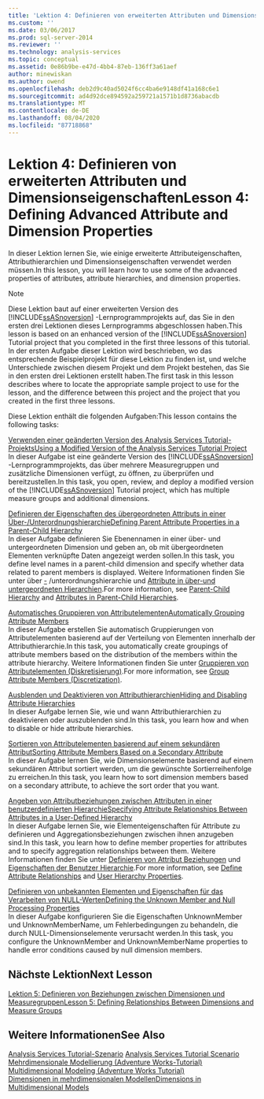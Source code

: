 ```yaml
---
title: 'Lektion 4: Definieren von erweiterten Attributen und Dimensions Eigenschaften | Microsoft-Dokumentation'
ms.custom: ''
ms.date: 03/06/2017
ms.prod: sql-server-2014
ms.reviewer: ''
ms.technology: analysis-services
ms.topic: conceptual
ms.assetid: 0e86b9be-e47d-4bb4-87eb-136ff3a61aef
author: minewiskan
ms.author: owend
ms.openlocfilehash: deb2d9c40ad5024f6cc4ba6e9148df41a168c6e1
ms.sourcegitcommit: ad4d92dce894592a259721a1571b1d8736abacdb
ms.translationtype: MT
ms.contentlocale: de-DE
ms.lasthandoff: 08/04/2020
ms.locfileid: "87718868"
---
```

# <a name="lesson-4-defining-advanced-attribute-and-dimension-properties"></a><span data-ttu-id="78520-102">Lektion 4: Definieren von erweiterten Attributen und Dimensionseigenschaften</span><span class="sxs-lookup"><span data-stu-id="78520-102">Lesson 4: Defining Advanced Attribute and Dimension Properties</span></span>
  <span data-ttu-id="78520-103">In dieser Lektion lernen Sie, wie einige erweiterte Attributeigenschaften, Attributhierarchien und Dimensionseigenschaften verwendet werden müssen.</span><span class="sxs-lookup"><span data-stu-id="78520-103">In this lesson, you will learn how to use some of the advanced properties of attributes, attribute hierarchies, and dimension properties.</span></span>  
  
> [!NOTE]  
>  <span data-ttu-id="78520-104">Diese Lektion baut auf einer erweiterten Version des [!INCLUDE[ssASnoversion](../includes/ssasnoversion-md.md)] -Lernprogrammprojekts auf, das Sie in den ersten drei Lektionen dieses Lernprogramms abgeschlossen haben.</span><span class="sxs-lookup"><span data-stu-id="78520-104">This lesson is based on an enhanced version of the [!INCLUDE[ssASnoversion](../includes/ssasnoversion-md.md)] Tutorial project that you completed in the first three lessons of this tutorial.</span></span> <span data-ttu-id="78520-105">In der ersten Aufgabe dieser Lektion wird beschrieben, wo das entsprechende Beispielprojekt für diese Lektion zu finden ist, und welche Unterschiede zwischen diesem Projekt und dem Projekt bestehen, das Sie in den ersten drei Lektionen erstellt haben.</span><span class="sxs-lookup"><span data-stu-id="78520-105">The first task in this lesson describes where to locate the appropriate sample project to use for the lesson, and the difference between this project and the project that you created in the first three lessons.</span></span>  
  
 <span data-ttu-id="78520-106">Diese Lektion enthält die folgenden Aufgaben:</span><span class="sxs-lookup"><span data-stu-id="78520-106">This lesson contains the following tasks:</span></span>  
  
 [<span data-ttu-id="78520-107">Verwenden einer geänderten Version des Analysis Services Tutorial-Projekts</span><span class="sxs-lookup"><span data-stu-id="78520-107">Using a Modified Version of the Analysis Services Tutorial Project</span></span>](lesson-4-1-using-a-modified-version-of-the-analysis-services-tutorial-project.md)  
 <span data-ttu-id="78520-108">In dieser Aufgabe ist eine geänderte Version des [!INCLUDE[ssASnoversion](../includes/ssasnoversion-md.md)] -Lernprogrammprojekts, das über mehrere Measuregruppen und zusätzliche Dimensionen verfügt, zu öffnen, zu überprüfen und bereitzustellen.</span><span class="sxs-lookup"><span data-stu-id="78520-108">In this task, you open, review, and deploy a modified version of the [!INCLUDE[ssASnoversion](../includes/ssasnoversion-md.md)] Tutorial project, which has multiple measure groups and additional dimensions.</span></span>  
  
 [<span data-ttu-id="78520-109">Definieren der Eigenschaften des übergeordneten Attributs in einer Über-/Unterordnungshierarchie</span><span class="sxs-lookup"><span data-stu-id="78520-109">Defining Parent Attribute Properties in a Parent-Child Hierarchy</span></span>](lesson-4-2-defining-parent-attribute-properties-in-a-parent-child-hierarchy.md)  
 <span data-ttu-id="78520-110">In dieser Aufgabe definieren Sie Ebenennamen in einer über- und untergeordneten Dimension und geben an, ob mit übergeordneten Elementen verknüpfte Daten angezeigt werden sollen.</span><span class="sxs-lookup"><span data-stu-id="78520-110">In this task, you define level names in a parent-child dimension and specify whether data related to parent members is displayed.</span></span> <span data-ttu-id="78520-111">Weitere Informationen finden Sie unter über [-](multidimensional-models/parent-child-dimension.md) /unterordnungshierarchie und [Attribute in über-und untergeordneten Hierarchien](multidimensional-models/parent-child-dimension-attributes.md).</span><span class="sxs-lookup"><span data-stu-id="78520-111">For more information, see [Parent-Child Hierarchy](multidimensional-models/parent-child-dimension.md) and [Attributes in Parent-Child Hierarchies](multidimensional-models/parent-child-dimension-attributes.md).</span></span>  
  
 [<span data-ttu-id="78520-112">Automatisches Gruppieren von Attributelementen</span><span class="sxs-lookup"><span data-stu-id="78520-112">Automatically Grouping Attribute Members</span></span>](lesson-4-3-automatically-grouping-attribute-members.md)  
 <span data-ttu-id="78520-113">In dieser Aufgabe erstellen Sie automatisch Gruppierungen von Attributelementen basierend auf der Verteilung von Elementen innerhalb der Attributhierarchie.</span><span class="sxs-lookup"><span data-stu-id="78520-113">In this task, you automatically create groupings of attribute members based on the distribution of the members within the attribute hierarchy.</span></span> <span data-ttu-id="78520-114">Weitere Informationen finden Sie unter [Gruppieren von Attributelementen &#40;Diskretisierung&#41;](multidimensional-models/attribute-properties-group-attribute-members.md).</span><span class="sxs-lookup"><span data-stu-id="78520-114">For more information, see [Group Attribute Members &#40;Discretization&#41;](multidimensional-models/attribute-properties-group-attribute-members.md).</span></span>  
  
 [<span data-ttu-id="78520-115">Ausblenden und Deaktivieren von Attributhierarchien</span><span class="sxs-lookup"><span data-stu-id="78520-115">Hiding and Disabling Attribute Hierarchies</span></span>](lesson-4-4-hiding-and-disabling-attribute-hierarchies.md)  
 <span data-ttu-id="78520-116">In dieser Aufgabe lernen Sie, wie und wann Attributhierarchien zu deaktivieren oder auszublenden sind.</span><span class="sxs-lookup"><span data-stu-id="78520-116">In this task, you learn how and when to disable or hide attribute hierarchies.</span></span>  
  
 [<span data-ttu-id="78520-117">Sortieren von Attributelementen basierend auf einem sekundären Attribut</span><span class="sxs-lookup"><span data-stu-id="78520-117">Sorting Attribute Members Based on a Secondary Attribute</span></span>](lesson-4-5-sorting-attribute-members-based-on-a-secondary-attribute.md)  
 <span data-ttu-id="78520-118">In dieser Aufgabe lernen Sie, wie Dimensionselemente basierend auf einem sekundären Attribut sortiert werden, um die gewünschte Sortierreihenfolge zu erreichen.</span><span class="sxs-lookup"><span data-stu-id="78520-118">In this task, you learn how to sort dimension members based on a secondary attribute, to achieve the sort order that you want.</span></span>  
  
 [<span data-ttu-id="78520-119">Angeben von Attributbeziehungen zwischen Attributen in einer benutzerdefinierten Hierarchie</span><span class="sxs-lookup"><span data-stu-id="78520-119">Specifying Attribute Relationships Between Attributes in a User-Defined Hierarchy</span></span>](4-6-specifying-attribute-relationships-in-user-defined-hierarchy.md)  
 <span data-ttu-id="78520-120">In dieser Aufgabe lernen Sie, wie Elementeigenschaften für Attribute zu definieren und Aggregationsbeziehungen zwischen ihnen anzugeben sind.</span><span class="sxs-lookup"><span data-stu-id="78520-120">In this task, you learn how to define member properties for attributes and to specify aggregation relationships between them.</span></span> <span data-ttu-id="78520-121">Weitere Informationen finden Sie unter [Definieren von Attribut Beziehungen](multidimensional-models/attribute-relationships-define.md) und [Eigenschaften der Benutzer Hierarchie](multidimensional-models-olap-logical-dimension-objects/user-hierarchies-properties.md).</span><span class="sxs-lookup"><span data-stu-id="78520-121">For more information, see [Define Attribute Relationships](multidimensional-models/attribute-relationships-define.md) and [User Hierarchy Properties](multidimensional-models-olap-logical-dimension-objects/user-hierarchies-properties.md).</span></span>  
  
 [<span data-ttu-id="78520-122">Definieren von unbekannten Elementen und Eigenschaften für das Verarbeiten von NULL-Werten</span><span class="sxs-lookup"><span data-stu-id="78520-122">Defining the Unknown Member and Null Processing Properties</span></span>](lesson-4-7-defining-the-unknown-member-and-null-processing-properties.md)  
 <span data-ttu-id="78520-123">In dieser Aufgabe konfigurieren Sie die Eigenschaften UnknownMember und UnknownMemberName, um Fehlerbedingungen zu behandeln, die durch NULL-Dimensionselemente verursacht werden.</span><span class="sxs-lookup"><span data-stu-id="78520-123">In this task, you configure the UnknownMember and UnknownMemberName properties to handle error conditions caused by null dimension members.</span></span>  
  
## <a name="next-lesson"></a><span data-ttu-id="78520-124">Nächste Lektion</span><span class="sxs-lookup"><span data-stu-id="78520-124">Next Lesson</span></span>  
 [<span data-ttu-id="78520-125">Lektion 5: Definieren von Beziehungen zwischen Dimensionen und Measuregruppen</span><span class="sxs-lookup"><span data-stu-id="78520-125">Lesson 5: Defining Relationships Between Dimensions and Measure Groups</span></span>](lesson-5-defining-relationships-between-dimensions-and-measure-groups.md)  
  
## <a name="see-also"></a><span data-ttu-id="78520-126">Weitere Informationen</span><span class="sxs-lookup"><span data-stu-id="78520-126">See Also</span></span>  
 <span data-ttu-id="78520-127">[Analysis Services Tutorial-Szenario](analysis-services-tutorial-scenario.md) </span><span class="sxs-lookup"><span data-stu-id="78520-127">[Analysis Services Tutorial Scenario](analysis-services-tutorial-scenario.md) </span></span>  
 <span data-ttu-id="78520-128">[Mehrdimensionale Modellierung &#40;Adventure Works-Tutorial&#41;](multidimensional-modeling-adventure-works-tutorial.md) </span><span class="sxs-lookup"><span data-stu-id="78520-128">[Multidimensional Modeling &#40;Adventure Works Tutorial&#41;](multidimensional-modeling-adventure-works-tutorial.md) </span></span>  
 [<span data-ttu-id="78520-129">Dimensionen in mehrdimensionalen Modellen</span><span class="sxs-lookup"><span data-stu-id="78520-129">Dimensions in Multidimensional Models</span></span>](multidimensional-models/dimensions-in-multidimensional-models.md)  
  
  
